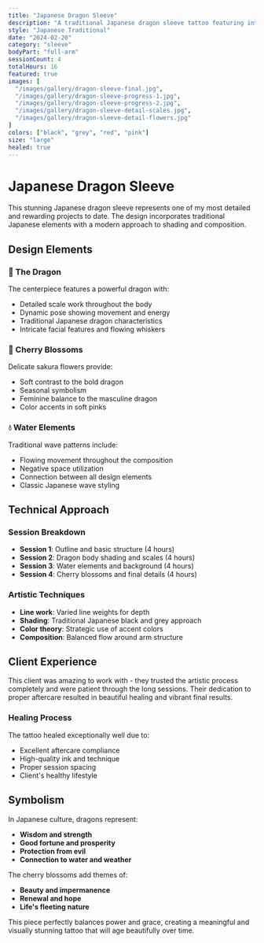 ```yaml
---
title: "Japanese Dragon Sleeve"
description: "A traditional Japanese dragon sleeve tattoo featuring intricate scales, flowing water elements, and cherry blossoms. Completed over 4 sessions spanning 6 months."
style: "Japanese Traditional"
date: "2024-02-20"
category: "sleeve"
bodyPart: "full-arm"
sessionCount: 4
totalHours: 16
featured: true
images: [
  "/images/gallery/dragon-sleeve-final.jpg",
  "/images/gallery/dragon-sleeve-progress-1.jpg",
  "/images/gallery/dragon-sleeve-progress-2.jpg",
  "/images/gallery/dragon-sleeve-detail-scales.jpg",
  "/images/gallery/dragon-sleeve-detail-flowers.jpg"
]
colors: ["black", "grey", "red", "pink"]
size: "large"
healed: true
---
```


# Japanese Dragon Sleeve

This stunning Japanese dragon sleeve represents one of my most detailed and rewarding projects to date. The design incorporates traditional Japanese elements with a modern approach to shading and composition.

## Design Elements

### 🐉 The Dragon
The centerpiece features a powerful dragon with:
- Detailed scale work throughout the body
- Dynamic pose showing movement and energy
- Traditional Japanese dragon characteristics
- Intricate facial features and flowing whiskers

### 🌸 Cherry Blossoms
Delicate sakura flowers provide:
- Soft contrast to the bold dragon
- Seasonal symbolism
- Feminine balance to the masculine dragon
- Color accents in soft pinks

### 💧 Water Elements
Traditional wave patterns include:
- Flowing movement throughout the composition
- Negative space utilization
- Connection between all design elements
- Classic Japanese wave styling

## Technical Approach

### Session Breakdown
- **Session 1**: Outline and basic structure (4 hours)
- **Session 2**: Dragon body shading and scales (4 hours)  
- **Session 3**: Water elements and background (4 hours)
- **Session 4**: Cherry blossoms and final details (4 hours)

### Artistic Techniques
- **Line work**: Varied line weights for depth
- **Shading**: Traditional Japanese black and grey approach
- **Color theory**: Strategic use of accent colors
- **Composition**: Balanced flow around arm structure

## Client Experience

This client was amazing to work with - they trusted the artistic process completely and were patient through the long sessions. Their dedication to proper aftercare resulted in beautiful healing and vibrant final results.

### Healing Process
The tattoo healed exceptionally well due to:
- Excellent aftercare compliance
- High-quality ink and technique
- Proper session spacing
- Client's healthy lifestyle

## Symbolism

In Japanese culture, dragons represent:
- **Wisdom and strength**
- **Good fortune and prosperity** 
- **Protection from evil**
- **Connection to water and weather**

The cherry blossoms add themes of:
- **Beauty and impermanence**
- **Renewal and hope**
- **Life's fleeting nature**

This piece perfectly balances power and grace, creating a meaningful and visually stunning tattoo that will age beautifully over time.